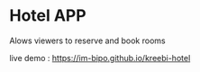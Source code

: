 # Hotel APP
Alows viewers to reserve and book rooms

live demo : https://im-bipo.github.io/kreebi-hotel